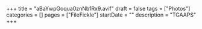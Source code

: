 +++
title = "aBaYwpGoqua0znNb1Rx9.avif"
draft = false
tags = ["Photos"]
categories = []
pages = ["FileFickle"]
startDate = ""
description = "TGAAPS"
+++
